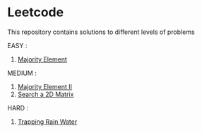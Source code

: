 # Leetcode
This repository contains solutions to different levels of problems 


EASY :

1. [Majority Element](https://leetcode.com/problems/majority-element/)




MEDIUM :

1. [Majority Element II](https://leetcode.com/problems/majority-element-ii/)
2. [Search a 2D Matrix](https://leetcode.com/problems/search-a-2d-matrix/)




HARD :

1. [Trapping Rain Water](https://leetcode.com/problems/trapping-rain-water/)



